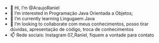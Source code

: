   - 👋 Hi, I’m @AraujoRaniel
- 👀 I’m interested in Programação Java Orientada a Objetos;   
- 🌱 I’m currently learning  Lingugaem Java 
- 💞️ I’m looking to collaborate com meus conhecimentos, posso tirar dúvidas, apresentação de código, troca de conhecimentos
- 📫 Rede sociais: Instagram 07_Raniel, fiquem a vontade para contato   



<!---
AraujoRaniel/AraujoRaniel is a ✨ special ✨ repository because its `README.md` (this file) appears on your GitHub profile.
You can click the Preview link to take a look at your changes.
--->
